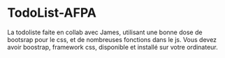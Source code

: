 # TodoList-AFPA
La todoliste faite en collab avec James, utilisant une bonne dose de bootsrap pour le css, et de nombreuses fonctions dans le js.
Vous devez avoir boostrap, framework css, disponible et installé sur votre ordinateur.
